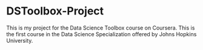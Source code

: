 # DSToolbox-Project
This is my project for the Data Science Toolbox course on Coursera. This is the first course in the Data Science Specialization offered by Johns Hopkins University.
